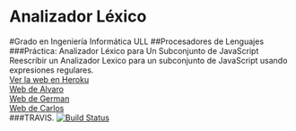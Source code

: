 # Analizador Léxico
#Grado en Ingeniería Informática ULL
##Procesadores de Lenguajes
###Práctica: Analizador Léxico para Un Subconjunto de JavaScript
Reescribir un Analizador Lexico para un subconjunto de JavaScript usando expresiones regulares.
<br>
<a href="https://analizadorlexjs.herokuapp.com/">Ver la web en Heroku</a>
<br>
<a href="http://alu0100315462.github.io/">Web de Alvaro</a>
<br>
<a href="http://gcpmendez.github.io/">Web de German</a>
<br>
<a href="http://ctc87.github.io/Practicas_PL/">Web de Carlos</a>
<br>
###TRAVIS.
<a href='https://travis-ci.org/ctc87/AnalizadorLexJS'>
<img src='https://travis-ci.org/ctc87/AnalizadorLexJS.svg?branch=gh-pages' alt='Build Status' /></a>